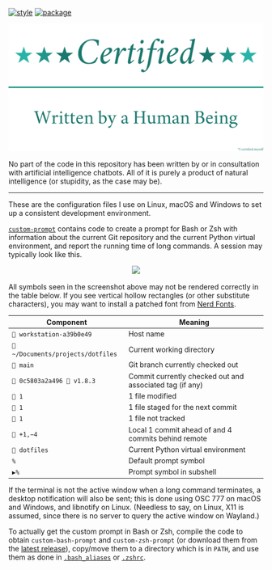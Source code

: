 [![style](https://github.com/tfpf/dotfiles/actions/workflows/style.yml/badge.svg)](https://github.com/tfpf/dotfiles/actions/workflows/style.yml)
[![package](https://github.com/tfpf/dotfiles/actions/workflows/package.yml/badge.svg)](https://github.com/tfpf/dotfiles/actions/workflows/package.yml)

<p align="center">
  <img src="res/certified_human.svg" />
</p>

No part of the code in this repository has been written by or in consultation with artificial intelligence chatbots.
All of it is purely a product of natural intelligence (or stupidity, as the case may be).

---

These are the configuration files I use on Linux, macOS and Windows to set up a consistent development environment.

[`custom-prompt`](custom-prompt) contains code to create a prompt for Bash or Zsh with information about the current
Git repository and the current Python virtual environment, and report the running time of long commands. A session may
typically look like this.

<p align="center">
  <img src="https://github.com/user-attachments/assets/ed6d1455-bf7c-4f74-8cb4-cba68c327b6f" />
</p>

All symbols seen in the screenshot above may not be rendered correctly in the table below. If you see vertical hollow
rectangles (or other substitute characters), you may want to install a patched font from
[Nerd Fonts](https://www.nerdfonts.com).

|Component|Meaning|
|---|---|
|` workstation-a39b0e49`|Host name|
|` ~/Documents/projects/dotfiles`|Current working directory|
|` main`|Git branch currently checked out|
|` 0c5803a2a496 󰓼 v1.8.3`|Commit currently checked out and associated tag (if any)|
|` 1`|1 file modified|
|` 1`|1 file staged for the next commit|
|` 1`|1 file not tracked|
|` +1,−4`|Local 1 commit ahead of and 4 commits behind remote|
|` dotfiles`|Current Python virtual environment|
|`%`|Default prompt symbol|
|`▶%`|Prompt symbol in subshell|

If the terminal is not the active window when a long command terminates, a desktop notification will also be sent; this
is done using OSC 777 on macOS and Windows, and libnotify on Linux. (Needless to say, on Linux, X11 is assumed, since
there is no server to query the active window on Wayland.)

To actually get the custom prompt in Bash or Zsh, compile the code to obtain `custom-bash-prompt` and
`custom-zsh-prompt` (or download them from the [latest release](https://github.com/tfpf/dotfiles/releases/latest)),
copy/move them to a directory which is in `PATH`, and use them as done in [`.bash_aliases`](.bash_aliases) or
[`.zshrc`](.zshrc).
